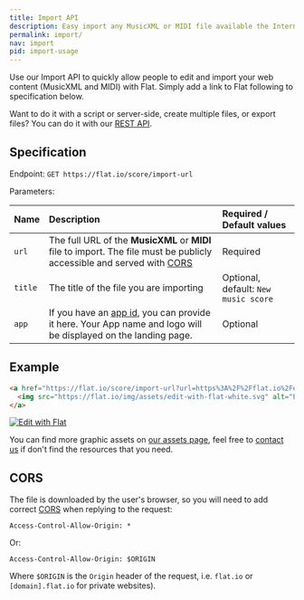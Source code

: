 ```yaml
---
title: Import API
description: Easy import any MusicXML or MIDI file available the Internet
permalink: import/
nav: import
pid: import-usage
---
```


Use our Import API to quickly allow people to edit and import your web content (MusicXML and MIDI) with Flat. Simply add a link to Flat following to specification below.

Want to do it with a script or server-side, create multiple files, or export files? You can do it with our [REST API](../api/).

## Specification

Endpoint: ```GET https://flat.io/score/import-url```

Parameters:

| Name | Description | Required / Default values |
|:-----|:------------|:--------|
| `url` | The full URL of the **MusicXML** or **MIDI** file to import. The file must be publicly accessible and served with [CORS](#cors) | Required |
| `title` | The title of the file you are importing | Optional, default: `New music score` |
| `app` | If you have an [app id](https://flat.io/developers/apps), you can provide it here. Your App name and logo will be displayed on the landing page. | Optional |

## Example

```html
<a href="https://flat.io/score/import-url?url=https%3A%2F%2Fflat.io%2Fexamples%2Fhello-world.xml&title=Hello%20World">
  <img src="https://flat.io/img/assets/edit-with-flat-white.svg" alt="Edit with Flat">
</a>
````

<a href="https://flat.io/score/import-url?url=https%3A%2F%2Fflat.io%2Fexamples%2Fhello-world.xml&title=Hello%20World">
  <img src="https://flat.io/img/assets/edit-with-flat-white.svg" alt="Edit with Flat" style="border:0">
</a>

You can find more graphic assets on [our assets page](../graphic-assets), feel free to [contact us](mailto:developers@flat.io) if don't find the resources that you need.

## CORS

The file is downloaded by the user's browser, so you will need to add correct [CORS](https://developer.mozilla.org/en-US/docs/Web/HTTP/Access_control_CORS) when replying to the request:

```
Access-Control-Allow-Origin: *
```

Or:

```
Access-Control-Allow-Origin: $ORIGIN
```

Where `$ORIGIN` is the `Origin` header of the request, i.e. `flat.io` or `[domain].flat.io` for private websites).
